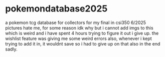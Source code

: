 # pokemondatabase2025
a pokemon tcg database for collectors for my final in csi350 6/2025
pictures hate me, for some reason idk why but i cannot add imgs to this which is weird and i have spent 4 hours trying to figure it out i give up.
the wishlist feature was giving me some weird errors also, whenever i kept trying to add it in, it wouldnt save so i had to give up on that also in the end sadly.